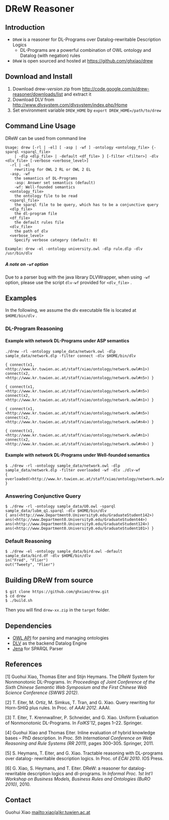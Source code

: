 

DReW Reasoner
=============


Introduction
------------

- `DReW` is a reasoner for DL-Programs over Datalog-rewritable Description Logics
	- DL-Programs are a powerful combination of OWL ontology and Datalog (with negation) rules
- `DReW` is open sourced and hosted at <https://github.com/ghxiao/drew>


Download and Install
--------------------


1. Download drew-_version_.zip from <http://code.google.com/p/drew-reasoner/downloads/list> and extract it  
2. Download DLV from <http://www.dlvsystem.com/dlvsystem/index.php/Home> 
3. Set environment variable `DREW_HOME` by `export DREW_HOME=/path/to/drew`
  
Command Line Usage
------------------

DReW can be used from command line

```
Usage: drew [-rl | -el] [ -asp | -wf ] -ontology <ontology_file> {-sparql <sparql_file> 
	| -dlp <dlp_file> | -default <df_file> } [-filter <filter>] -dlv <dlv_file> [-verbose <verbose_level>] 
  -rl | -el 
    rewriting for OWL 2 RL or OWL 2 EL
  -asp, -wf
    the semantics of DL-Programs 
    -asp: Answer set semantics (default)
    -wf: Well-founded semantics  
  <ontology_file>
    the ontology file to be read 
  <sparql_file>
    the sparql file to be query, which has to be a conjunctive query 
  <dlp_file>
    the dl-program file
  <df_file>
    the default rules file 
  <dlv_file>
    the path of dlv 
  <verbose_level>
    Specify verbose category (default: 0)

Example: drew -el -ontology university.owl -dlp rule.dlp -dlv /usr/bin/dlv 
```

##### A note on `-wf` option

Due to a parser bug with the java library DLVWrapper, when using `-wf` option, please use the script `dlv-wf` provided for `<dlv_file>` .

Examples
--------

In the following, we assume the dlv executable file is located at `$HOME/bin/dlv` .

### DL-Program Reasoning

#### Example with network DL-Programs under ASP semantics	
	./drew -rl -ontology sample_data/network.owl -dlp sample_data/network.dlp -filter connect -dlv $HOME/bin/dlv

	{ connect(x1, <http://www.kr.tuwien.ac.at/staff/xiao/ontology/network.owl#n1>) connect(x2, <http://www.kr.tuwien.ac.at/staff/xiao/ontology/network.owl#n5>) }

	{ connect(x1, <http://www.kr.tuwien.ac.at/staff/xiao/ontology/network.owl#n5>) connect(x2, <http://www.kr.tuwien.ac.at/staff/xiao/ontology/network.owl#n1>) }

	{ connect(x1, <http://www.kr.tuwien.ac.at/staff/xiao/ontology/network.owl#n5>) connect(x2, <http://www.kr.tuwien.ac.at/staff/xiao/ontology/network.owl#n4>) }

	{ connect(x1, <http://www.kr.tuwien.ac.at/staff/xiao/ontology/network.owl#n1>) connect(x2, <http://www.kr.tuwien.ac.at/staff/xiao/ontology/network.owl#n4>) }
	

#### Example with network DL-Programs under Well-founded semantics
	
	$ ./drew -rl -ontology sample_data/network.owl -dlp sample_data/network.dlp -filter overloaded -wf -dlv ./dlv-wf
	{ overloaded(<http://www.kr.tuwien.ac.at/staff/xiao/ontology/network.owl#n2>) }


### Answering Conjunctive Query
	
	$ ./drew -rl -ontology sample_data/U0.owl -sparql sample_data/lubm_q1.sparql -dlv $HOME/bin/dlv
	{ ans(<http://www.Department0.University0.edu/GraduateStudent142>) ans(<http://www.Department0.University0.edu/GraduateStudent44>) ans(<http://www.Department0.University0.edu/GraduateStudent124>) ans(<http://www.Department0.University0.edu/GraduateStudent101>) }


### Default Reasoning

	$ ./drew -el -ontology sample_data/bird.owl -default sample_data/bird.df -dlv $HOME/bin/dlv
	in("Fred", "Flier")
	out("Tweety", "Flier")
	
	
Building DReW from source
-------------------------

	$ git clone https://github.com/ghxiao/drew.git
	$ cd drew
	$ ./build.sh
	
Then you will find `drew-xx.zip` in the `target` folder. 


Dependencies
------------

- [OWL API](http://owlapi.sourceforge.net/) for parsing and managing ontologies
- [DLV](http://www.dlvsystem.com/dlvsystem/index.php/Home) as the backend Datalog Engine
- [Jena](http://jena.apache.org/) for SPARQL Parser


References
----------


[1] Guohui Xiao, Thomas Eiter and Stijn Heymans. The DReW System for Nonmonotonic DL-Programs. In: _Proceedings of Joint Conference of the Sixth Chinese Semantic Web Symposium and the First Chinese Web Science Conference (SWWS 2012)_. 

[2] T. Eiter, M. Ortiz, M. Simkus, T. Tran, and G. Xiao. Query rewriting for Horn-SHIQ plus rules. In Proc. of _AAAI 2012_. AAAI.

[3] T. Eiter, T. Krennwallner, P. Schneider, and G. Xiao. Uniform Evaluation of Nonmonotonic DL-Programs. In _FoIKS'12_, pages 1–22. Springer.

[4] Guohui Xiao and Thomas Eiter. Inline evaluation of hybrid knowledge bases – PhD description. In _Proc. 5th International Conference on Web Reasoning and Rule Systems (RR 2011)_, pages 300–305. Springer, 2011.

[5] S. Heymans, T. Eiter, and G. Xiao. Tractable reasoning with DL-programs over datalog- rewritable description logics. In Proc. of _ECAI 2010_. IOS Press.

[6] G. Xiao, S. Heymans, and T. Eiter. DReW: a reasoner for datalog-rewritable description logics and dl-programs. In _Informal Proc. 1st Int’l Workshop on Business Models, Business Rules and Ontologies (BuRO 2010)_, 2010.

Contact
-------
Guohui Xiao <mailto:xiao(a)kr.tuwien.ac.at>
